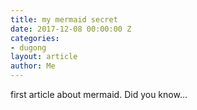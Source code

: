 ```yaml
---
title: my mermaid secret
date: 2017-12-08 00:00:00 Z
categories:
- dugong
layout: article
author: Me
---
```


first article about mermaid.
Did you know...